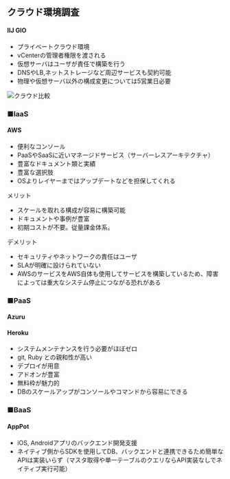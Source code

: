## クラウド環境調査
#### IIJ GIO
* プライベートクラウド環境
* vCenterの管理者権限を渡される
* 仮想サーバはユーザが責任で構築を行う
* DNSやLB,ネットストレージなど周辺サービスも契約可能
* 物理や仮想サーバ以外の構成変更については5営業日必要

![クラウド比較](file:///C:\Users\hatamasa\Desktop\masaya\IT関係\pic_baas1.png)

### ■IaaS
#### AWS
* 便利なコンソール
* PaaSやSaaSに近いマネージドサービス（サーバーレスアーキテクチャ）
* 豊富なドキュメント類と実績
* 豊富な選択肢
* OSよりレイヤーまではアップデートなどを担保してくれる

メリット
* スケールを取れる構成が容易に構築可能
* ドキュメントや事例が豊富
* 初期コストが不要。従量課金体系。

デメリット
* セキュリティやネットワークの責任はユーザ
* SLAが明確に設けられていない
* AWSのサービスをAWS自体も使用してサービスを構築しているため、障害によっては重大なシステム停止につながる恐れがある

### ■PaaS
#### Azuru

#### Heroku
* システムメンテナンスを行う必要がほぼゼロ
* git, Ruby との親和性が高い
* デプロイが用意
* アドオンが豊富
* 無料枠が魅力的
* DBのスケールアップがコンソールやコマンドから容易にできる

### ■BaaS
#### AppPot
* iOS, Androidアプリのバックエンド開発支援
* ネイティブ側からSDKを使用してDB、バックエンドと連携できるため簡単なAPIは実装いらず（マスタ取得や単一テーブルのクエリならAPI実装なしでネイティブ実行可能）

